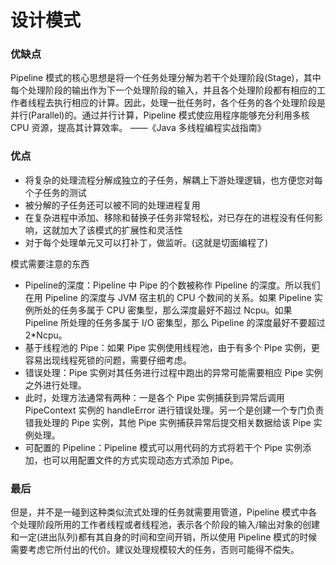 # 设计模式

### 优缺点

Pipeline 模式的核心思想是将一个任务处理分解为若干个处理阶段(Stage)，其中每个处理阶段的输出作为下一个处理阶段的输入，并且各个处理阶段都有相应的工作者线程去执行相应的计算。因此，处理一批任务时，各个任务的各个处理阶段是并行(Parallel)的。通过并行计算，Pipeline 模式使应用程序能够充分利用多核 CPU 资源，提高其计算效率。 ——《Java 多线程编程实战指南》

### 优点

- 将复杂的处理流程分解成独立的子任务，解耦上下游处理逻辑，也方便您对每个子任务的测试
- 被分解的子任务还可以被不同的处理进程复用
- 在复杂进程中添加、移除和替换子任务非常轻松，对已存在的进程没有任何影响，这就加大了该模式的扩展性和灵活性
- 对于每个处理单元又可以打补丁，做监听。(这就是切面编程了)

模式需要注意的东西

- Pipeline的深度：Pipeline 中 Pipe 的个数被称作 Pipeline 的深度。所以我们在用 Pipeline 的深度与 JVM 宿主机的 CPU 个数间的关系。如果 Pipeline 实例所处的任务多属于 CPU 密集型，那么深度最好不超过 Ncpu。如果 Pipeline 所处理的任务多属于 I/O 密集型，那么 Pipeline 的深度最好不要超过 2*Ncpu。
- 基于线程池的 Pipe：如果 Pipe 实例使用线程池，由于有多个 Pipe 实例，更容易出现线程死锁的问题，需要仔细考虑。
- 错误处理：Pipe 实例对其任务进行过程中跑出的异常可能需要相应 Pipe 实例之外进行处理。
- 此时，处理方法通常有两种：一是各个 Pipe 实例捕获到异常后调用 PipeContext 实例的 handleError 进行错误处理。另一个是创建一个专门负责错我处理的 Pipe 实例，其他 Pipe 实例捕获异常后提交相关数据给该 Pipe 实例处理。
- 可配置的 Pipeline：Pipeline 模式可以用代码的方式将若干个 Pipe 实例添加，也可以用配置文件的方式实现动态方式添加 Pipe。

### 最后

但是，并不是一碰到这种类似流式处理的任务就需要用管道，Pipeline 模式中各个处理阶段所用的工作者线程或者线程池，表示各个阶段的输入/输出对象的创建和一定(进出队列)都有其自身的时间和空间开销，所以使用 Pipeline 模式的时候需要考虑它所付出的代价。建议处理规模较大的任务，否则可能得不偿失。
